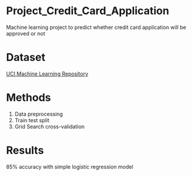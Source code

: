 # Project_Credit_Card_Application
Machine learning project to predict whether credit card application will be approved or not

# Dataset
[UCI Machine Learning Repository](http://archive.ics.uci.edu/ml/datasets/credit+approval)

# Methods
1. Data preprocessing
2. Train test split
3. Grid Search cross-validation

# Results
85% accuracy with simple logistic regression model
